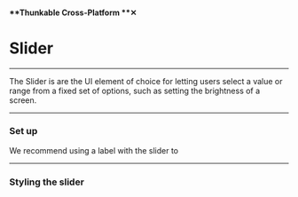 #### **Thunkable Cross-Platform **✕

# Slider

---

The Slider is are the UI element of choice for letting users select a value or range from a fixed set of options, such as setting the brightness of a screen.

---

### Set up

We recommend using a label with the slider to 

---

### Styling the slider









